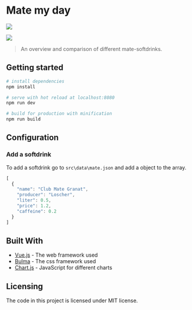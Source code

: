 # Mate my day

![](matenbank-screenshot1.png)

![](matenbank-screenshot2.png)

> An overview and comparison of different mate-softdrinks.

## Getting started

``` bash
# install dependencies
npm install

# serve with hot reload at localhost:8080
npm run dev

# build for production with minification
npm run build
```

## Configuration

### Add a softdrink

To add a softdrink go to `src\data\mate.json` and add a object to the array.

```js
[
  {
    "name": "Club Mate Granat",
    "producer": "Loscher",
    "liter": 0.5,
    "price": 1.2,
    "caffeine": 0.2
  }
]
```

## Built With

* [Vue.js](https://vuejs.org/) - The web framework used
* [Bulma](https://bulma.io/) - The css framework used
* [Chart.js](http://www.chartjs.org/) - JavaScript for different charts

## Licensing

The code in this project is licensed under MIT license.
